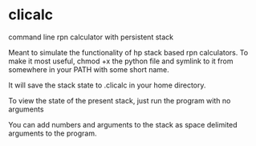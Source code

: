 # clicalc
command line rpn calculator with persistent stack

Meant to simulate the functionality of hp stack based rpn calculators.  To make it most useful, chmod +x the python file and symlink to it from somewhere in your PATH with some short name.

It will save the stack state to .clicalc in your home directory. 

To view the state of the present stack, just run the program with no arguments

You can add numbers and arguments to the stack as space delimited arguments to the program.
